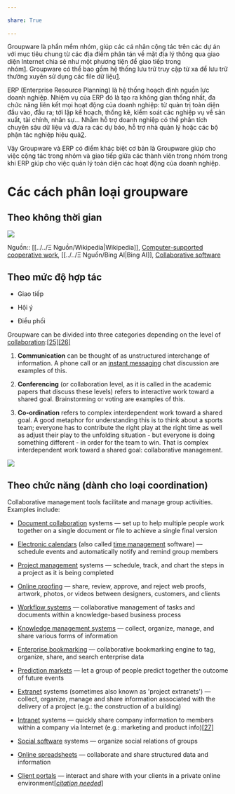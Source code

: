 ---  
share: True  
---  
Groupware là phần mềm nhóm, giúp các cá nhân cộng tác trên các dự án với mục tiêu chung từ các địa điểm phân tán về mặt địa lý thông qua giao diện Internet chia sẻ như một phương tiện để giao tiếp trong nhóm[1](https://filegi.com/tech-term/groupware-3057/). Groupware có thể bao gồm hệ thống lưu trữ truy cập từ xa để lưu trữ thường xuyên sử dụng các file dữ liệu[1](https://filegi.com/tech-term/groupware-3057/).  
  
ERP (Enterprise Resource Planning) là hệ thống hoạch định nguồn lực doanh nghiệp. Nhiệm vụ của ERP đó là tạo ra không gian thống nhất, đa chức năng liên kết mọi hoạt động của doanh nghiệp: từ quản trị toàn diện đầu vào, đầu ra; tới lập kế hoạch, thống kê, kiểm soát các nghiệp vụ về sản xuất, tài chính, nhân sự… Nhằm hỗ trợ doanh nghiệp có thể phân tích chuyên sâu dữ liệu và đưa ra các dự báo, hỗ trợ nhà quản lý hoặc các bộ phận tác nghiệp hiệu quả[2](https://itgtechnology.vn/so-sanh-cac-phan-mem-erp-noi-bat-tren-thi-truong-nam-2021/).  
  
Vậy Groupware và ERP có điểm khác biệt cơ bản là Groupware giúp cho việc cộng tác trong nhóm và giao tiếp giữa các thành viên trong nhóm trong khi ERP giúp cho việc quản lý toàn diện các hoạt động của doanh nghiệp.  
  
# Các cách phân loại groupware  
## Theo không thời gian  
![](https://upload.wikimedia.org/wikipedia/commons/thumb/2/28/Cscwmatrix.jpg/703px-Cscwmatrix.jpg)   
Nguồn:: [[../../Ξ Nguồn/Wikipedia|Wikipedia]], [Computer-supported cooperative work](https://en.wikipedia.org/wiki/Computer-supported_cooperative_work), [[../../Ξ Nguồn/Bing AI|Bing AI]], [Collaborative software](https://en.wikipedia.org/wiki/Collaborative_software)  
  
## Theo mức độ hợp tác  
- Giao tiếp  
- Hội ý  
- Điều phối  
  
Groupware can be divided into three categories depending on the level of [collaboration](https://en.wikipedia.org/wiki/Collaboration "Collaboration"):[[25]](https://en.wikipedia.org/wiki/Collaborative_software#cite_note-25)[[26]](https://en.wikipedia.org/wiki/Collaborative_software#cite_note-26)  
  
1.  **Communication** can be thought of as unstructured interchange of information. A phone call or an [instant messaging](https://en.wikipedia.org/wiki/Instant_messaging "Instant messaging") chat discussion are examples of this.  
2.  **Conferencing** (or collaboration level, as it is called in the academic papers that discuss these levels) refers to interactive work toward a shared goal. Brainstorming or voting are examples of this.  
3.  **Co-ordination** refers to complex interdependent work toward a shared goal. A good metaphor for understanding this is to think about a sports team; everyone has to contribute the right play at the right time as well as adjust their play to the unfolding situation - but everyone is doing something different - in order for the team to win. That is complex interdependent work toward a shared goal: collaborative management.  
  
  
![](https://www.researchgate.net/profile/Michael-Koch-21/publication/205976839/figure/fig1/AS:651875657474064@1532430676618/Categorizing-Groupware-in-between-the-three-different-interaction-modescommunication.png)   
  
## Theo chức năng (dành cho loại coordination)   
Collaborative management tools facilitate and manage group activities. Examples include:  
  
-   [Document collaboration](https://en.wikipedia.org/wiki/Document_collaboration "Document collaboration") systems — set up to help multiple people work together on a single document or file to achieve a single final version  
-   [Electronic calendars](https://en.wikipedia.org/wiki/Electronic_calendar "Electronic calendar") (also called [time management](https://en.wikipedia.org/wiki/Time_management "Time management") software) — schedule events and automatically notify and remind group members  
-   [Project management](https://en.wikipedia.org/wiki/Project_management "Project management") systems — schedule, track, and chart the steps in a project as it is being completed  
-   [Online proofing](https://en.wikipedia.org/wiki/Online_proofing "Online proofing") — share, review, approve, and reject web proofs, artwork, photos, or videos between designers, customers, and clients  
-   [Workflow systems](https://en.wikipedia.org/wiki/Workflow_system "Workflow system") — collaborative management of tasks and documents within a knowledge-based business process  
-   [Knowledge management systems](https://en.wikipedia.org/wiki/Knowledge_management_software "Knowledge management software") — collect, organize, manage, and share various forms of information  
-   [Enterprise bookmarking](https://en.wikipedia.org/wiki/Enterprise_bookmarking "Enterprise bookmarking") — collaborative bookmarking engine to tag, organize, share, and search enterprise data  
-   [Prediction markets](https://en.wikipedia.org/wiki/Prediction_market "Prediction market") — let a group of people predict together the outcome of future events  
-   [Extranet](https://en.wikipedia.org/wiki/Extranet "Extranet") systems (sometimes also known as 'project extranets') — collect, organize, manage and share information associated with the delivery of a project (e.g.: the construction of a building)  
-   [Intranet](https://en.wikipedia.org/wiki/Intranet "Intranet") systems — quickly share company information to members within a company via Internet (e.g.: marketing and product info)[[27]](https://en.wikipedia.org/wiki/Collaborative_software#cite_note-Intranet-27)  
-   [Social software](https://en.wikipedia.org/wiki/Social_software "Social software") systems — organize social relations of groups  
-   [Online spreadsheets](https://en.wikipedia.org/wiki/Online_spreadsheet "Online spreadsheet") — collaborate and share structured data and information  
-   [Client portals](https://en.wikipedia.org/wiki/Client_portal "Client portal") — interact and share with your clients in a private online environment[_[citation needed](https://en.wikipedia.org/wiki/Wikipedia:Citation_needed "Wikipedia:Citation needed")_]  
